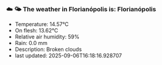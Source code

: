 ### ☁️ 🌤️  The weather in Florianópolis is: Florianópolis

- Temperature: 14.57°C
- On flesh: 13.62°C
- Relative air humidity: 59%
- Rain: 0.0 mm
- Description: Broken clouds
- last updated: 2025-09-06T16:18:16.928707
